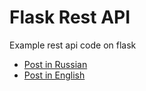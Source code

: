 # Flask Rest API 

Example rest api code on flask

- [Post in Russian](https://alimbekov.com/machine-learning-flask-rest-api/) 
- [Post in English](https://alimbekov.com/en/deploying-machine-learning-models-flask-and-rest-api/)

